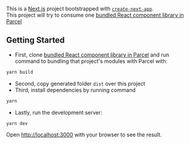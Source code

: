 This is a [Next.js](https://nextjs.org/) project bootstrapped with [`create-next-app`](https://github.com/vercel/next.js/tree/canary/packages/create-next-app).  
This project will try to consume one [bundled React component library in Parcel](https://github.com/Thienhuynh95/reproduce-parcel-issue)

## Getting Started

- First, clone [bundled React component library in Parcel](https://github.com/Thienhuynh95/reproduce-parcel-issue) and run command to bundling that project's modules with Parcel with:

```bash
yarn build
```

- Second, copy generated folder `dist` over this project
- Third, install dependencies by running command

```bash
yarn
```

- Lastly, run the development server:

```bash
yarn dev
```

Open [http://localhost:3000](http://localhost:3000) with your browser to see the result.
